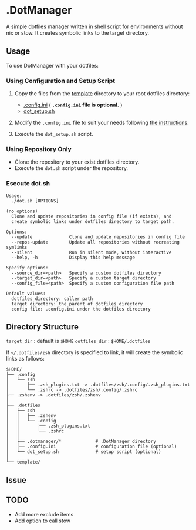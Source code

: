 # .DotManager

A simple dotfiles manager written in shell script for environments without nix or stow.
It creates symbolic links to the target directory.

## Usage

To use DotManager with your dotfiles:

### Using Configuration and Setup Script

1. Copy the files from the [template](./template) directory to your root dotfiles directory:

   - [.config.ini](./template/.config.ini) ( **`.config.ini` file is optional.** )
   - [dot_setup.sh](./template/dot_setup.sh)

2. Modify the `.config.ini` file to suit your needs following [the instructions](./template/README.md).
3. Execute the `dot_setup.sh` script.

### Using Repository Only

- Clone the repository to your exist dotfiles directory.
- Execute the `dot.sh` script under the repository.

### Esecute dot.sh

```
Usage:
  ./dot.sh [OPTIONS]

(no options)
  Clone and update repositories in config file (if exists), and
  create symbolic links under dotfiles directory to target path.

Options:
  --update              Clone and update repositories in config file
  --repos-update        Update all repositories without recreating symlinks
  --silent              Run in silent mode, without interactive
  --help, -h            Display this help message

Specify options:
  --source_dir=<path>   Specify a custom dotfiles directory
  --target_dir=<path>   Specify a custom target directory
  --config_file=<path>  Specify a custom configuration file path

Default values:
  dotfiles directory: caller path
  target directory: the parent of dotfiles directory
  config file: .config.ini under the dotfiles directory
```

## Directory Structure

`target_dir` : default is `$HOME`
`dotfiles_dir` : `$HOME/.dotfiles`

If `~/.dotfiles/zsh` directory is specified to link, it will create the symbolic links as follows:

```
$HOME/
├── .config
│   └── zsh
│       ├── .zsh_plugins.txt -> .dotfiles/zsh/.config/.zsh_plugins.txt
│       └── .zshrc -> .dotfiles/zsh/.config/.zshrc
├── .zshenv -> .dotfiles/zsh/.zshenv
│
├── .dotfiles
│   ├── zsh
│   │   ├── .zshenv
│   │   └── .config
│   │       ├── .zsh_plugins.txt
│   │       └── .zshrc
│   │
│   ├── .dotmanager/*             # .DotManager directory
│   │── .config.ini               # configuration file (optional)
│   └── dot_setup.sh              # setup script (optional)
│
└── template/
```

## Issue

## TODO

- Add more exclude items
- Add option to call stow
